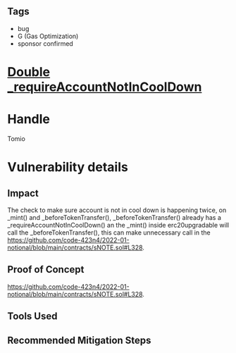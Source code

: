 ## Tags

- bug
- G (Gas Optimization)
- sponsor confirmed

# [Double _requireAccountNotInCoolDown](https://github.com/code-423n4/2022-01-notional-findings/issues/214) 

# Handle

Tomio


# Vulnerability details

## Impact
The check to make sure account is not in cool down is happening twice, on _mint() and _beforeTokenTransfer(), _beforeTokenTransfer() already has a _requireAccountNotInCoolDown() an the _mint() inside erc20upgradable will call the _beforeTokenTransfer(), this can make unnecessary call in the https://github.com/code-423n4/2022-01-notional/blob/main/contracts/sNOTE.sol#L328.

## Proof of Concept
https://github.com/code-423n4/2022-01-notional/blob/main/contracts/sNOTE.sol#L328.

## Tools Used

## Recommended Mitigation Steps

